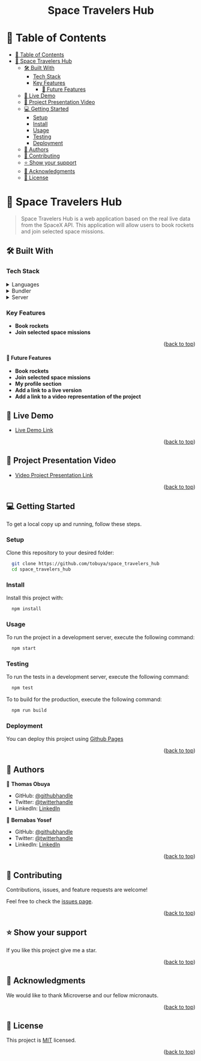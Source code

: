 <a name="readme-top"></a>
<div align="center">

  <h1><b>Space Travelers Hub</b></h1>

</div>

<!-- TABLE OF CONTENTS -->

# 📗 Table of Contents

- [📗 Table of Contents](#-table-of-contents)
- [📖 Space Travelers Hub ](#-space-travelers-hub-)
  - [🛠 Built With ](#-built-with-)
    - [Tech Stack ](#tech-stack-)
    - [Key Features ](#key-features-)
      - [🔭 Future Features ](#-future-features-)
  - [🚀 Live Demo ](#-live-demo-)
  - [🚀 Project Presentation Video ](#-project-presentation-video-)
  - [💻 Getting Started ](#-getting-started-)
    - [Setup](#setup)
    - [Install](#install)
    - [Usage](#usage)
    - [Testing](#testing)
    - [Deployment](#deployment)
  - [👥 Authors](#-authors)
  - [🤝 Contributing ](#-contributing-)
  - [⭐️ Show your support ](#️-show-your-support-)
  - [🙏 Acknowledgments ](#-acknowledgments-)
  - [📝 License ](#-license-)

<!-- PROJECT DESCRIPTION -->

# 📖 Space Travelers Hub <a name="about-project"></a>

>  Space Travelers Hub is a web application based on the real live data from the SpaceX API. This application will allow users to book rockets and join selected space missions.

## 🛠 Built With <a name="built-with"></a>

### Tech Stack <a name="tech-stack"></a>

<details>
  <summary>Languages</summary>
  <ul>
    <li>React</li>
    <li>Redux</li>
    <li>React Bootstrap</li>
  </ul>
</details>
<details>
  <summary>Bundler</summary>
  <ul>
    <li>Webpack</li>
  </ul>
</details>
<details>
  <summary>Server</summary>
  <ul>
    <li>Github</li>
  </ul>
</details>

<!-- Features -->

### Key Features <a name="key-features"></a>

- **Book rockets**
- **Join selected space missions**

<p align="right">(<a href="#readme-top">back to top</a>)</p>

#### 🔭 Future Features <a name="future-features"></a>

- **Book rockets**
- **Join selected space missions**
- **My profile section**
- **Add a link to a live version**
- **Add a link to a video representation of the project**

<!-- LIVE DEMO -->

## 🚀 Live Demo <a name="live-demo"></a>

- <a href="#" target="_blank">Live Demo Link</a>

<p align="right">(<a href="#readme-top">back to top</a>)</p>

## 🚀 Project Presentation Video <a name="live-demo"></a>

- <a href="#" target="_blank"> [Video Project Presentation Link](https://drive.google.com/file/d/1Ml2lHgZOSuCdUDgAh8o17QyBNclcId0r/view?usp=sharing) </a>

<p align="right">(<a href="#readme-top">back to top</a>)</p>




<!-- GETTING STARTED -->

## 💻 Getting Started <a name="getting-started"></a>

To get a local copy up and running, follow these steps.

### Setup

Clone this repository to your desired folder:

```sh
  git clone https://github.com/tobuya/space_travelers_hub
  cd space_travelers_hub
```

### Install

Install this project with:

```sh
  npm install
```

### Usage

To run the project in a development server, execute the following command:

```sh
  npm start
```

### Testing

To run the tests in a development server, execute the following command:

```sh
  npm test
```

To to build for the production, execute the following command:

```sh
  npm run build
```

### Deployment

You can deploy this project using [Github Pages](https://docs.github.com/en/pages/getting-started-with-github-pages/creating-a-github-pages-site)

<p align="right">(<a href="#readme-top">back to top</a>)</p>

<!-- AUTHORS -->

## 👥 Authors

<a name="authors"></a>

👤 **Thomas Obuya**

- GitHub: [@githubhandle](https://github.com/tobuya)
- Twitter: [@twitterhandle](https://twitter.com/@MullerTheGreat1)
- LinkedIn: [LinkedIn](https://linkedin.com/in/thomas-obuya-51b49719b/)

👤 **Bernabas Yosef**

- GitHub: [@githubhandle](https://github.com/bernabasy)
- Twitter: [@twitterhandle](https://twitter.com/@bernabasjosef)
- LinkedIn: [LinkedIn](https://www.linkedin.com/in/bernabas-yosef-74b571186)

<p align="right">(<a href="#readme-top">back to top</a>)</p>


<!-- CONTRIBUTING -->

## 🤝 Contributing <a name="contributing"></a>

Contributions, issues, and feature requests are welcome!

Feel free to check the [issues page](https://github.com/tobuya/space_travelers_app).

<p align="right">(<a href="#readme-top">back to top</a>)</p>

<!-- SUPPORT -->

## ⭐️ Show your support <a name="support"></a>

If you like this project give me a star.

<p align="right">(<a href="#readme-top">back to top</a>)</p>

<!-- ACKNOWLEDGEMENTS -->

## 🙏 Acknowledgments <a name="acknowledgements"></a>

We would like to thank Microverse and our fellow micronauts.

<p align="right">(<a href="#readme-top">back to top</a>)</p>

<!-- LICENSE -->

## 📝 License <a name="license"></a>

This project is [MIT](https://github.com/Lucash2022/tv-hub-app/blob/develop/MIT.md) licensed.

<p align="right">(<a href="#readme-top">back to top</a>)</p>
